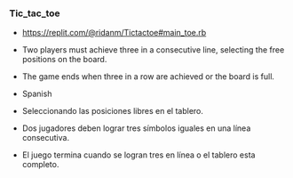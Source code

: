### Tic_tac_toe
- https://replit.com/@ridanm/Tictactoe#main_toe.rb

- Two players must achieve three in a consecutive line, selecting the free positions on the board.
- The game ends when three in a row are achieved or the board is full.

- Spanish 
- Seleccionando las posiciones libres en el tablero.
- Dos jugadores deben lograr tres símbolos iguales en una línea consecutiva.
- El juego termina cuando se logran tres en línea o el tablero esta completo.




